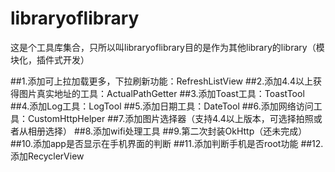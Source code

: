 ﻿# libraryoflibrary
这是个工具库集合，只所以叫libraryoflibrary目的是作为其他library的library（模块化，插件式开发）

##1.添加可上拉加载更多，下拉刷新功能：RefreshListView
##2.添加4.4以上获得图片真实地址的工具：ActualPathGetter
##3.添加Toast工具：ToastTool
##4.添加Log工具：LogTool
##5.添加日期工具：DateTool
##6.添加网络访问工具：CustomHttpHelper
##7.添加图片选择器（支持4.4以上版本，可选择拍照或者从相册选择）
##8.添加wifi处理工具
##9.第二次封装OkHttp（还未完成）
##10.添加app是否显示在手机界面的判断
##11.添加判断手机是否root功能
##12.添加RecyclerView


